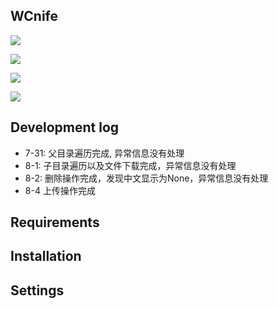 ## WCnife  

![](https://img.shields.io/badge/WCnife-%E5%BC%80%E5%8F%91%E4%B8%AD-blue.svg?nocache2650=1533347576833)  

![](https://img.shields.io/badge/author-elloit-yellow.svg?nocache2650=1533347614582)  

![](https://img.shields.io/badge/progress-50%25-red.svg?nocache2650=1533347786458)  

![](https://img.shields.io/badge/version-1.0.0_Alpha-black.svg?nocache2650=1533347920866)  

## Development log  

*   7-31: 父目录遍历完成, 异常信息没有处理
*   8-1: 子目录遍历以及文件下载完成，异常信息没有处理
*   8-2: 删除操作完成，发现中文显示为None，异常信息没有处理
*   8-4 上传操作完成

## Requirements

## Installation

## Settings
